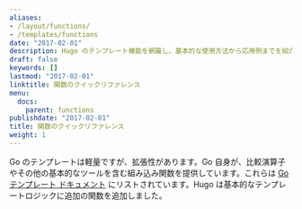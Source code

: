 ```yaml
---
aliases:
- /layout/functions/
- /templates/functions
date: "2017-02-01"
description: Hugo のテンプレート機能を網羅し、基本的な使用方法から応用例までを紹介します。
draft: false
keywords: []
lastmod: "2017-02-01"
linktitle: 関数のクイックリファレンス
menu:
  docs:
    parent: functions
publishdate: "2017-02-01"
title: 関数のクイックリファレンス
weight: 1
---
```


Go のテンプレートは軽量ですが、拡張性があります。Go 自身が、比較演算子やその他の基本的なツールを含む組み込み関数を提供しています。これらは [Go テンプレート ドキュメント][gofuncs] にリストされています。Hugo は基本的なテンプレートロジックに追加の関数を追加しました。

[gofuncs]: https://golang.org/pkg/text/template/#hdr-Functions
